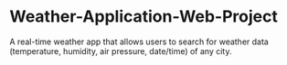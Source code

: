 # Weather-Application-Web-Project
A real-time weather app that allows users to search for weather data (temperature, humidity, air pressure, date/time) of any city.

